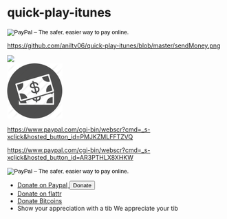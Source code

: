 # quick-play-itunes

<form action="https://www.paypal.com/cgi-bin/webscr" method="post" target="_top">
<input type="hidden" name="cmd" value="_s-xclick">
<input type="hidden" name="hosted_button_id" value="PMJKZMLFFTZVQ">
<input type="image" src="https://www.paypalobjects.com/en_GB/i/btn/btn_buynowCC_LG.gif" border="0" name="submit" alt="PayPal – The safer, easier way to pay online.">
<img alt="" border="0" src="https://www.paypalobjects.com/en_GB/i/scr/pixel.gif" width="1" height="1">
</form>

https://github.com/aniltv06/quick-play-itunes/blob/master/sendMoney.png
<div class="item">
    <a href="http://www.google.com">
        <img src="https://www.google.com/intl/en_ALL/images/logos/images_logo_lg.gif" attributes="#"\>
    </a>
    <div class="popup" attributes="#">
    </div>
</div>

<a rel="license" href="https://www.paypal.com/cgi-bin/webscr?cmd=_s-xclick&hosted_button_id=PMJKZMLFFTZVQ" target="_blank">
<img src="https://github.com/aniltv06/quick-play-itunes/blob/master/sendMoney.png"
     style="border-style: none;" alt="Public Domain Mark" />
</a>

https://www.paypal.com/cgi-bin/webscr?cmd=_s-xclick&hosted_button_id=PMJKZMLFFTZVQ

https://www.paypal.com/cgi-bin/webscr?cmd=_s-xclick&hosted_button_id=AR3PTHLX8XHKW

<form action="https://www.paypal.com/cgi-bin/webscr" method="post" target="_top">
<input type="hidden" name="cmd" value="_s-xclick">
<input type="hidden" name="hosted_button_id" value="AR3PTHLX8XHKW">
<input type="image" src="https://www.paypalobjects.com/en_GB/i/btn/btn_buynowCC_LG.gif" border="0" name="submit" alt="PayPal – The safer, easier way to pay online.">
<img alt="" border="0" src="https://www.paypalobjects.com/en_GB/i/scr/pixel.gif" width="1" height="1">
</form>

<ul class="links column-2">
        <li><a href="" onclick="document.getElementById('paypal').submit(); return false;">Donate on Paypal<img width="1" height="1" border="0" src="https://www.paypal.com/en_GB/i/scr/pixel.gif" alt=""><i class="icon-chevron-right"></i>
        <form style="display:inline;" method="post" target="_blank" action="https://www.paypal.com/cgi-bin/webscr" id="paypal"><input type="hidden" value="_s-xclick" name="cmd"><input type="hidden" value="KD6H7D2V7Z8YQ" name="hosted_button_id"><input type="submit" value="Donate"/></form></a></li>
        <li><a href="http://flattr.com/thing/71378/Etherpad-Foundation">Donate on flattr<i class="icon-chevron-right"></i></a></li>
        <li><a target="_blank" href="https://www.coinbase.com/checkouts/d7ccfc59bfe6c58f810009e6760551b6">Donate Bitcoins<i class="icon-chevron-right"></i></a></li>
        <li class="bd-tib-btn" data-bd-SUB='website' data-bd-BTN="none" data-bd-TIB="etherpad.org"><a>
          <span class="pretib">Show your appreciation with a tib</span>
          <span class="posttib">We appreciate your tib</span><i class="icon-chevron-right"></i>
        </a></li>
      </ul>
